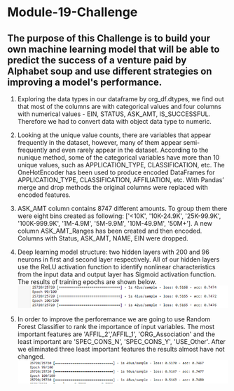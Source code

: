 # Module-19-Challenge

## The purpose of this Challenge is to build your own machine learning model that will be able to predict the success of a venture paid by Alphabet soup and use different strategies on improving a model's performance.

1. Exploring the data types in our dataframe by org_df.dtypes, we find out that most of the columns are with categorical values and four columns with numerical values - EIN, STATUS, ASK_AMT, IS_SUCCESSFUL. Therefore we had to convert data with object data type to numeric. 

2. Looking at the unique value counts, there are variables that appear frequently in the dataset, however, many of them appear semi-frequently and even rarely appear in the dataset. According to the nunique method, some of the categorical variables have more than 10 unique values, such as APPLICATION_TYPE, CLASSIFICATION, etc.
The OneHotEncoder has been used to produce encoded DataFrames for APPLICATION_TYPE, CLASSIFICATION, AFFILIATION, etc. With Pandas’ merge and drop methods
the original columns were replaced with encoded features.

3. ASK_AMT column contains 8747 different amounts. To group them there were eight bins created as following:  ['<10K', '10K-24.9K', '25K-99.9K', '100K-999.9K', '1M-4.9M', '5M-9.9M', '10M-49.9M', '50M+']. A new column ASK_AMT_Ranges has been created and then encoded. Columns with Status, ASK_AMT, NAME, EIN were dropped.

4. Deep learning model structure:  two hidden layers with 200 and 96 neurons in first and second layer respectively. All of our hidden layers use the ReLU activation function to identify nonlinear characteristics from the input data and output layer has Sigmoid activation function.
The results of training epochs are shown below.
![Chart1](Capture2.1.PNG)

5. In order to improve the perforemance we are going to use Random Forest Classifier to rank the importance of input variables.
The most important features are 'AFFIL_2','AFFIL_1', 'ORG_Association' and the least important are 'SPEC_CONS_N', 'SPEC_CONS_Y', 'USE_Other'. After we eliminated three least important features the results almost have not changed.
![Chart1](Capture2.2.PNG)
